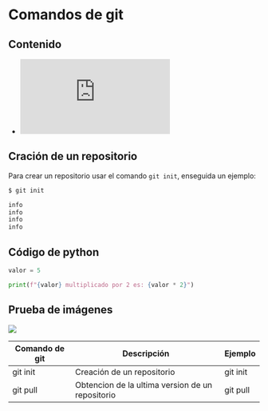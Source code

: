 # Comandos de git

## Contenido

* ![Creacion de un repositorio](https://github.com/adrien04hz/adrien04hz.github.io/blob/main/tmp/comandos.md#comandos-de-git)

## Cración de un repositorio

Para crear un repositorio usar el comando `git init`, enseguida un ejemplo:

```bash
$ git init

info
info
info
info
```

## Código de python

```python
valor = 5

print(f"{valor} multiplicado por 2 es: {valor * 2}")
```
## Prueba de imágenes

<img src="https://media.contentapi.ea.com/content/dam/ea/f1/f1-23/common/articles/patch-note-v109/pj-f123-bel-w01-rus-unmarked.jpg.adapt.crop191x100.628p.jpg">

| Comando de git | Descripción                                      | Ejemplo  |
|----------------|--------------------------------------------------|----------|
| git init       | Creación de un repositorio                       | git init |
| git pull       | Obtencion de la ultima version de un repositorio | git pull |
